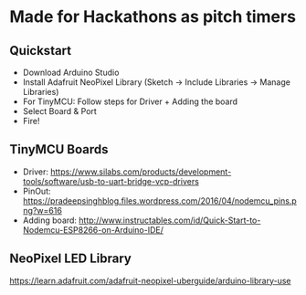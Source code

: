 # Made for Hackathons as pitch timers
## Quickstart
- Download Arduino Studio
- Install Adafruit NeoPixel Library (Sketch -> Include Libraries -> Manage Libraries)
- For TinyMCU: Follow steps for Driver + Adding the board 
- Select Board & Port
- Fire!

## TinyMCU Boards
- Driver: https://www.silabs.com/products/development-tools/software/usb-to-uart-bridge-vcp-drivers
- PinOut: https://pradeepsinghblog.files.wordpress.com/2016/04/nodemcu_pins.png?w=616
- Adding board: http://www.instructables.com/id/Quick-Start-to-Nodemcu-ESP8266-on-Arduino-IDE/

## NeoPixel LED Library
https://learn.adafruit.com/adafruit-neopixel-uberguide/arduino-library-use
